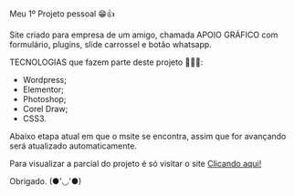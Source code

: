 Meu 1º Projeto pessoal 😁👍

Site criado para empresa de um amigo, chamada APOIO GRÁFICO com formulário, plugins, slide carrossel e botão whatsapp.

TECNOLOGIAS que fazem parte deste projeto 🧑‍🚀🚀:

- Wordpress;
- Elementor;
- Photoshop;
- Corel Draw;
- CSS3.

Abaixo etapa atual em que o msite se encontra, assim que for avançando será atualizado automaticamente.

Para visualizar a parcial do projeto é só visitar o site <a target="_blank" href="https://www.apoiografico.com"> Clicando aqui!</a>


Obrigado. (●'◡'●) 

<a target="_blank" href="https://www.apoiografico.com">
    <img src="" alt="">
</a>

